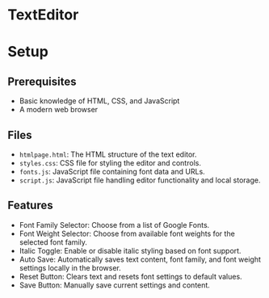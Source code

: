 # TextEditor

<body>
    <div>
        <h1>Setup</h1>
        <h2>Prerequisites</h2>
        <ul>
            <li>Basic knowledge of HTML, CSS, and JavaScript</li>
            <li>A modern web browser</li>
        </ul>
        <h2>Files</h2>
        <ul>
            <li><code>htmlpage.html</code>: The HTML structure of the text editor.</li>
            <li><code>styles.css</code>: CSS file for styling the editor and controls.</li>
            <li><code>fonts.js</code>: JavaScript file containing font data and URLs.</li>
            <li><code>script.js</code>: JavaScript file handling editor functionality and local storage.</li>
        </ul>
        <h2>Features</h2>
        <ul>
            <li>Font Family Selector: Choose from a list of Google Fonts.</li>
            <li>Font Weight Selector: Choose from available font weights for the selected font family.</li>
            <li>Italic Toggle: Enable or disable italic styling based on font support.</li>
            <li>Auto Save: Automatically saves text content, font family, and font weight settings locally in the browser.</li>
            <li>Reset Button: Clears text and resets font settings to default values.</li>
            <li>Save Button: Manually save current settings and content.</li>
        </ul>
    </div>
</body>
</body>
